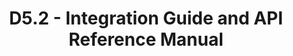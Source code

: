 ---
title: D5.2 - Integration Guide and API Reference Manual
resource: /assets/documents/deliverables/D5.2 - Integration guide and API reference manual.pdf
---
